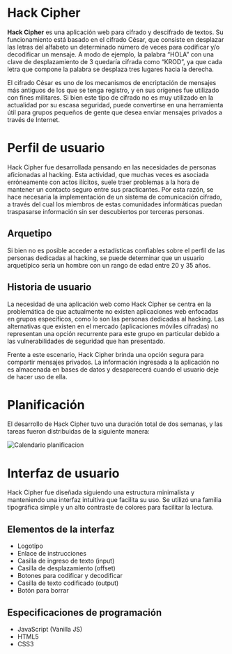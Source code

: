 # Hack Cipher

**Hack Cipher** es una aplicación web para cifrado y descifrado de textos. Su funcionamiento está basado en el cifrado César, que consiste en desplazar las letras del alfabeto un determinado número de veces para codificar y/o decodificar un mensaje. A modo de ejemplo, la palabra “HOLA” con una clave de desplazamiento de 3 quedaría cifrada como “KROD”, ya que cada letra que compone la palabra se desplaza tres lugares hacia la derecha.

El cifrado César es uno de los mecanismos de encriptación de mensajes más antiguos de los que se tenga registro, y en sus orígenes fue utilizado con fines militares. Si bien este tipo de cifrado no es muy utilizado en la actualidad por su escasa seguridad, puede convertirse en una herramienta útil para grupos pequeños de gente que desea enviar mensajes privados a través de Internet.


# Perfil de usuario

Hack Cipher fue desarrollada pensando en las necesidades de personas aficionadas al hacking. Esta actividad, que muchas veces es asociada erróneamente con actos ilícitos, suele traer problemas a la hora de mantener un contacto seguro entre sus practicantes. Por esta razón, se hace necesaria la implementación de un sistema de comunicación cifrado, a través del cual los miembros de estas comunidades informáticas puedan traspasarse información sin ser descubiertos por terceras personas.

## Arquetipo

Si bien no es posible acceder a estadísticas confiables sobre el perfil de las personas dedicadas al hacking, se puede determinar que un usuario arquetípico sería un hombre con un rango de edad entre 20 y 35 años.

## Historia de usuario

La necesidad de una aplicación web como Hack Cipher se centra en la problemática de que actualmente no existen aplicaciones web enfocadas en grupos específicos, como lo son las personas dedicadas al hacking. Las alternativas que existen en el mercado (aplicaciones móviles cifradas) no representan una opción recurrente para este grupo en particular debido a las vulnerabilidades de seguridad que han presentado. 

Frente a este escenario, Hack Cipher brinda una opción segura para compartir mensajes privados. La información ingresada a la aplicación no es almacenada en bases de datos y desaparecerá cuando el usuario deje de hacer uso de ella.

# Planificación
El desarrollo de Hack Cipher tuvo una duración total de dos semanas, y las tareas fueron distribuidas de la siguiente manera:

![Calendario planificacion](https://drive.google.com/file/d/1m_saq2BOzeB7o6Yu-XDl7x0cWegYTwsI/view?usp=sharing)


# Interfaz de usuario

Hack Cipher fue diseñada siguiendo una estructura minimalista y manteniendo una interfaz intuitiva que facilita su uso. Se utilizó una familia tipográfica simple y un alto contraste de colores para facilitar la lectura.

## Elementos de la interfaz

 - Logotipo
 - Enlace de instrucciones
 - Casilla de ingreso de texto (input)
 - Casilla de desplazamiento (offset)
 - Botones para codificar y decodificar
 - Casilla de texto codificado (output)
 - Botón para borrar

## Especificaciones de programación

 - JavaScript (Vanilla JS)
 - HTML5
 - CSS3